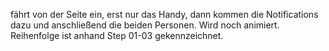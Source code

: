 fährt von der Seite ein, erst nur das Handy, dann kommen die Notifications dazu und anschließend die beiden Personen. Wird noch animiert. Reihenfolge ist anhand Step 01-03 gekennzeichnet.
